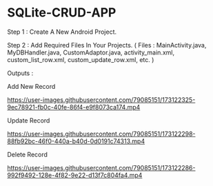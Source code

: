 # SQLite-CRUD-APP
 
Step 1 : Create A New Android Project.

Step 2 : Add Required Files In Your Projects. ( Files : MainActivity.java, MyDBHandler.java, CustomAdaptor.java, activity_main.xml, custom_list_row.xml, custom_update_row.xml, etc. )

Outputs :

Add New Record 

https://user-images.githubusercontent.com/79085151/173122325-9ec78921-fb0c-40fe-86f4-e9f8073ca174.mp4

Update Record

https://user-images.githubusercontent.com/79085151/173122298-88fb92bc-46f0-440a-b40d-0d0191c74313.mp4

Delete Record

https://user-images.githubusercontent.com/79085151/173122286-992f9492-128e-4f82-9e22-d13f7c804fa4.mp4
